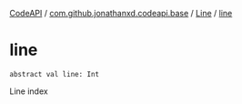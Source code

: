 [CodeAPI](../../index.md) / [com.github.jonathanxd.codeapi.base](../index.md) / [Line](index.md) / [line](.)

# line

`abstract val line: Int`

Line index

